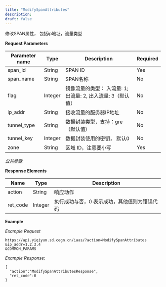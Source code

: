 ```yaml
---
title: "ModifySpanAttributes"
description: 
draft: false
---
```




修改SPAN属性， 包括ip地址，流量类型

**Request Parameters**

| Parameter name | Type | Description | Required |
| --- | --- | --- | --- |
| span_id | String | SPAN ID | Yes |
| span_name | String | SPAN名称 | No |
| flag | Integer | 镜像流量的类型： 入流量: 1; 出流量: 2, 出入流量: 3（默认值） | No |
| ip_addr | String | 接收流量的服务器IP地址 | No |
| tunnel_type | String | 数据封装类型，支持：gre（默认值） | No |
| tunnel_key | Integer | 数据封装使用的密钥， 默认0 | No |
| zone | String | 区域 ID，注意要小写 | Yes |

[_公共参数_](../../../parameters/)

**Response Elements**

| Name | Type | Description |
| --- | --- | --- |
| action | String | 响应动作 |
| ret_code | Integer | 执行成功与否，0 表示成功，其他值则为错误代码 |

**Example**

_Example Request_

```
https://api.yiqiyun.sd.cegn.cn/iaas/?action=ModifySpanAttributes
&ip_addr=1.2.3.4
&COMMON_PARAMS
```

_Example Response_:

```
{
  "action":"ModifySpanAttributesResponse",
  "ret_code":0
}
```
